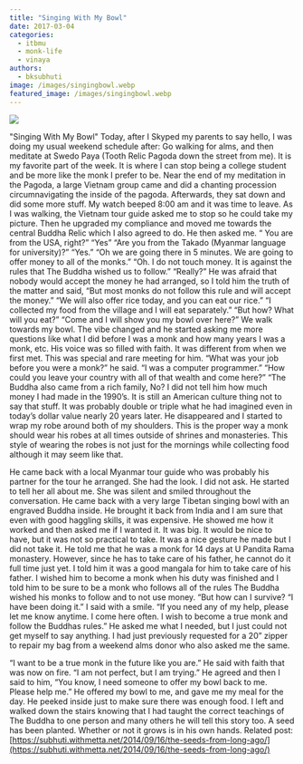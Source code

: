 ```yaml
---
title: "Singing With My Bowl"
date: 2017-03-04
categories: 
  - itbmu
  - monk-life
  - vinaya
authors: 
  - bksubhuti
image: /images/singingbowl.webp
featured_image: /images/singingbowl.webp
---
```


[![](/images/singingbowl.webp)](/images/2017/03/singingbowl.webp)

"Singing With My Bowl" Today, after I Skyped my parents to say hello, I was doing my usual weekend schedule after: Go walking for alms, and then meditate at Swedo Paya (Tooth Relic Pagoda down the street from me). It is my favorite part of the week. It is where I can stop being a college student and be more like the monk I prefer to be. Near the end of my meditation in the Pagoda, a large Vietnam group came and did a chanting procession circumnavigating the inside of the pagoda. Afterwards, they sat down and did some more stuff. My watch beeped 8:00 am and it was time to leave. As I was walking, the Vietnam tour guide asked me to stop so he could take my picture. Then he upgraded my compliance and moved me towards the central Buddha Relic which I also agreed to do. He then asked me. “ You are from the USA, right?” “Yes” “Are you from the Takado (Myanmar language for university)?” “Yes.” “Oh we are going there in 5 minutes. We are going to offer money to all of the monks.” “Oh. I do not touch money. It is against the rules that The Buddha wished us to follow.” “Really?” He was afraid that nobody would accept the money he had arranged, so I told him the truth of the matter and said, “But most monks do not follow this rule and will accept the money.” “We will also offer rice today, and you can eat our rice.” “I collected my food from the village and I will eat separately.” “But how? What will you eat?” “Come and I will show you my bowl over here?” We walk towards my bowl. The vibe changed and he started asking me more questions like what I did before I was a monk and how many years I was a monk, etc. His voice was so filled with faith. It was different from when we first met. This was special and rare meeting for him. “What was your job before you were a monk?” he said. “I was a computer programmer.” “How could you leave your country with all of that wealth and come here?” “The Buddha also came from a rich family, No? I did not tell him how much money I had made in the 1990’s. It is still an American culture thing not to say that stuff. It was probably double or triple what he had imagined even in today’s dollar value nearly 20 years later. He disappeared and I started to wrap my robe around both of my shoulders. This is the proper way a monk should wear his robes at all times outside of shrines and monasteries. This style of wearing the robes is not just for the mornings while collecting food although it may seem like that.

He came back with a local Myanmar tour guide who was probably his partner for the tour he arranged. She had the look. I did not ask. He started to tell her all about me. She was silent and smiled throughout the conversation. He came back with a very large Tibetan singing bowl with an engraved Buddha inside. He brought it back from India and I am sure that even with good haggling skills, it was expensive. He showed me how it worked and then asked me if I wanted it. It was big. It would be nice to have, but it was not so practical to take. It was a nice gesture he made but I did not take it. He told me that he was a monk for 14 days at U Pandita Rama monastery. However, since he has to take care of his father, he cannot do it full time just yet. I told him it was a good mangala for him to take care of his father. I wished him to become a monk when his duty was finished and I told him to be sure to be a monk who follows all of the rules The Buddha wished his monks to follow and to not use money. “But how can I survive? “I have been doing it.” I said with a smile. “If you need any of my help, please let me know anytime. I come here often. I wish to become a true monk and follow the Buddhas rules.” He asked me what I needed, but I just could not get myself to say anything. I had just previously requested for a 20” zipper to repair my bag from a weekend alms donor who also asked me the same.

“I want to be a true monk in the future like you are.” He said with faith that was now on fire. “I am not perfect, but I am trying.” He agreed and then I said to him, “You know, I need someone to offer my bowl back to me. Please help me.” He offered my bowl to me, and gave me my meal for the day. He peeked inside just to make sure there was enough food. I left and walked down the stairs knowing that I had taught the correct teachings of The Buddha to one person and many others he will tell this story too. A seed has been planted. Whether or not it grows is in his own hands. Related post: [https://subhuti.withmetta.net/2014/09/16/the-seeds-from-long-ago/](https://subhuti.withmetta.net/2014/09/16/the-seeds-from-long-ago/)